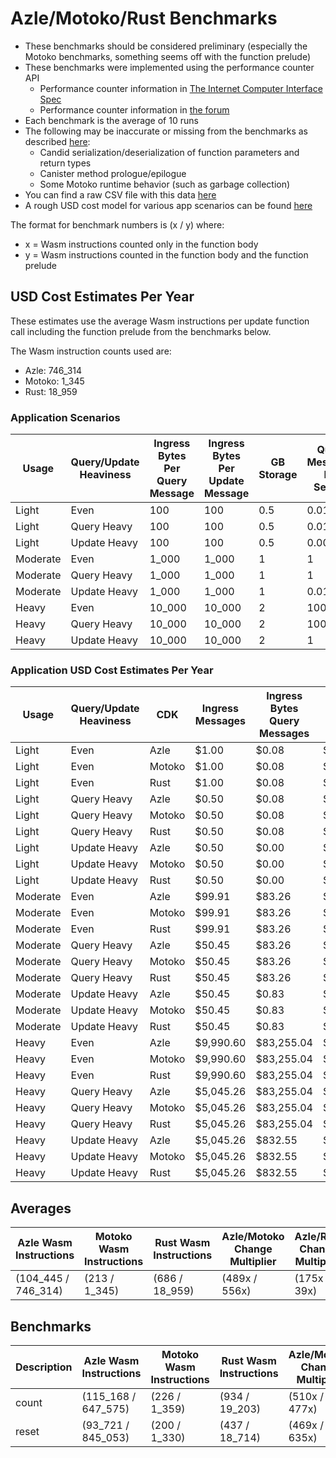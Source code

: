 # Azle/Motoko/Rust Benchmarks

-   These benchmarks should be considered preliminary (especially the Motoko benchmarks, something seems off with the function prelude)
-   These benchmarks were implemented using the performance counter API
    -   Performance counter information in [The Internet Computer Interface Spec](https://internetcomputer.org/docs/current/references/ic-interface-spec/#system-api-imports)
    -   Performance counter information in [the forum](https://forum.dfinity.org/t/introducing-performance-counter-on-the-internet-computer/14027)
-   Each benchmark is the average of 10 runs
-   The following may be inaccurate or missing from the benchmarks as described [here](https://forum.dfinity.org/t/introducing-performance-counter-on-the-internet-computer/14027):
    -   Candid serialization/deserialization of function parameters and return types
    -   Canister method prologue/epilogue
    -   Some Motoko runtime behavior (such as garbage collection)
-   You can find a raw CSV file with this data [here](./benchmarks.csv)
-   A rough USD cost model for various app scenarios can be found [here](https://docs.google.com/spreadsheets/d/1PQ53R9hYE1fuMB_z-Bl6dyymm7end7rVJ85TvGEh0BQ)

The format for benchmark numbers is (x / y) where:

-   x = Wasm instructions counted only in the function body
-   y = Wasm instructions counted in the function body and the function prelude

## USD Cost Estimates Per Year

These estimates use the average Wasm instructions per update function call including the function prelude from the benchmarks below.

The Wasm instruction counts used are:

-   Azle: 746_314
-   Motoko: 1_345
-   Rust: 18_959

### Application Scenarios

| Usage    | Query/Update Heaviness | Ingress Bytes Per Query Message | Ingress Bytes Per Update Message | GB Storage | Query Messages Per Second | Update Messages Per Second | Xnet Calls Per Second | Xnet Call Bytes |
| -------- | ---------------------- | ------------------------------- | -------------------------------- | ---------- | ------------------------- | -------------------------- | --------------------- | --------------- |
| Light    | Even                   | 100                             | 100                              | 0.5        | 0.01                      | 0.01                       | 0.001                 | 20              |
| Light    | Query Heavy            | 100                             | 100                              | 0.5        | 0.01                      | 0.0001                     | 0.001                 | 20              |
| Light    | Update Heavy           | 100                             | 100                              | 0.5        | 0.0001                    | 0.01                       | 0.001                 | 20              |
| Moderate | Even                   | 1_000                           | 1_000                            | 1          | 1                         | 1                          | 0.1                   | 200             |
| Moderate | Query Heavy            | 1_000                           | 1_000                            | 1          | 1                         | 0.01                       | 0.1                   | 200             |
| Moderate | Update Heavy           | 1_000                           | 1_000                            | 1          | 0.01                      | 1                          | 0.1                   | 200             |
| Heavy    | Even                   | 10_000                          | 10_000                           | 2          | 100                       | 100                        | 10                    | 2_000           |
| Heavy    | Query Heavy            | 10_000                          | 10_000                           | 2          | 100                       | 1                          | 10                    | 2_000           |
| Heavy    | Update Heavy           | 10_000                          | 10_000                           | 2          | 1                         | 100                        | 10                    | 2_000           |

### Application USD Cost Estimates Per Year

| Usage    | Query/Update Heaviness | CDK    | Ingress Messages | Ingress Bytes Query Messages | Ingress Bytes Update Messages | Update Messages | Update Instructions | Xnet Calls | Xnet Byte Transmission | GB Storage | Total Cost  |
| -------- | ---------------------- | ------ | ---------------- | ---------------------------- | ----------------------------- | --------------- | ------------------- | ---------- | ---------------------- | ---------- | ----------- |
| Light    | Even                   | Azle   | $1.00            | $0.08                        | $0.08                         | $0.25           | $0.12               | $0.01      | $0.00                  | $2.64      | $4.19       |
| Light    | Even                   | Motoko | $1.00            | $0.08                        | $0.08                         | $0.25           | $0.00               | $0.01      | $0.00                  | $2.64      | $4.07       |
| Light    | Even                   | Rust   | $1.00            | $0.08                        | $0.08                         | $0.25           | $0.00               | $0.01      | $0.00                  | $2.64      | $4.07       |
| Light    | Query Heavy            | Azle   | $0.50            | $0.08                        | $0.00                         | $0.00           | $0.00               | $0.01      | $0.00                  | $2.64      | $3.25       |
| Light    | Query Heavy            | Motoko | $0.50            | $0.08                        | $0.00                         | $0.00           | $0.00               | $0.01      | $0.00                  | $2.64      | $3.25       |
| Light    | Query Heavy            | Rust   | $0.50            | $0.08                        | $0.00                         | $0.00           | $0.00               | $0.01      | $0.00                  | $2.64      | $3.25       |
| Light    | Update Heavy           | Azle   | $0.50            | $0.00                        | $0.08                         | $0.25           | $0.12               | $0.01      | $0.00                  | $2.64      | $3.61       |
| Light    | Update Heavy           | Motoko | $0.50            | $0.00                        | $0.08                         | $0.25           | $0.00               | $0.01      | $0.00                  | $2.64      | $3.49       |
| Light    | Update Heavy           | Rust   | $0.50            | $0.00                        | $0.08                         | $0.25           | $0.00               | $0.01      | $0.00                  | $2.64      | $3.49       |
| Moderate | Even                   | Azle   | $99.91           | $83.26                       | $83.26                        | $24.56          | $12.43              | $1.08      | $0.83                  | $5.29      | $310.60     |
| Moderate | Even                   | Motoko | $99.91           | $83.26                       | $83.26                        | $24.56          | $0.02               | $1.08      | $0.83                  | $5.29      | $298.20     |
| Moderate | Even                   | Rust   | $99.91           | $83.26                       | $83.26                        | $24.56          | $0.32               | $1.08      | $0.83                  | $5.29      | $298.49     |
| Moderate | Query Heavy            | Azle   | $50.45           | $83.26                       | $0.83                         | $0.25           | $0.12               | $1.08      | $0.83                  | $5.29      | $142.11     |
| Moderate | Query Heavy            | Motoko | $50.45           | $83.26                       | $0.83                         | $0.25           | $0.00               | $1.08      | $0.83                  | $5.29      | $141.99     |
| Moderate | Query Heavy            | Rust   | $50.45           | $83.26                       | $0.83                         | $0.25           | $0.00               | $1.08      | $0.83                  | $5.29      | $141.99     |
| Moderate | Update Heavy           | Azle   | $50.45           | $0.83                        | $83.26                        | $24.56          | $12.43              | $1.08      | $0.83                  | $5.29      | $178.73     |
| Moderate | Update Heavy           | Motoko | $50.45           | $0.83                        | $83.26                        | $24.56          | $0.02               | $1.08      | $0.83                  | $5.29      | $166.32     |
| Moderate | Update Heavy           | Rust   | $50.45           | $0.83                        | $83.26                        | $24.56          | $0.32               | $1.08      | $0.83                  | $5.29      | $166.62     |
| Heavy    | Even                   | Azle   | $9,990.60        | $83,255.04                   | $83,255.04                    | $2,456.02       | $1,242.69           | $108.23    | $832.55                | $10.57     | $181,150.75 |
| Heavy    | Even                   | Motoko | $9,990.60        | $83,255.04                   | $83,255.04                    | $2,456.02       | $2.24               | $108.23    | $832.55                | $10.57     | $179,910.30 |
| Heavy    | Even                   | Rust   | $9,990.60        | $83,255.04                   | $83,255.04                    | $2,456.02       | $31.57              | $108.23    | $832.55                | $10.57     | $179,939.63 |
| Heavy    | Query Heavy            | Azle   | $5,045.26        | $83,255.04                   | $832.55                       | $24.56          | $12.43              | $108.23    | $832.55                | $10.57     | $90,121.19  |
| Heavy    | Query Heavy            | Motoko | $5,045.26        | $83,255.04                   | $832.55                       | $24.56          | $0.02               | $108.23    | $832.55                | $10.57     | $90,108.78  |
| Heavy    | Query Heavy            | Rust   | $5,045.26        | $83,255.04                   | $832.55                       | $24.56          | $0.32               | $108.23    | $832.55                | $10.57     | $90,109.08  |
| Heavy    | Update Heavy           | Azle   | $5,045.26        | $832.55                      | $83,255.04                    | $2,456.02       | $1,242.69           | $108.23    | $832.55                | $10.57     | $93,782.91  |
| Heavy    | Update Heavy           | Motoko | $5,045.26        | $832.55                      | $83,255.04                    | $2,456.02       | $2.24               | $108.23    | $832.55                | $10.57     | $92,542.46  |
| Heavy    | Update Heavy           | Rust   | $5,045.26        | $832.55                      | $83,255.04                    | $2,456.02       | $31.57              | $108.23    | $832.55                | $10.57     | $92,571.79  |

## Averages

| Azle Wasm Instructions | Motoko Wasm Instructions | Rust Wasm Instructions | Azle/Motoko Change Multiplier | Azle/Rust Change Multiplier | Motoko/Azle Change Multiplier | Motoko/Rust Change Multiplier | Rust/Azle Change Multiplier | Rust/Motoko Change Multiplier |
| ---------------------- | ------------------------ | ---------------------- | ----------------------------- | --------------------------- | ----------------------------- | ----------------------------- | --------------------------- | ----------------------------- |
| (104_445 / 746_314)    | (213 / 1_345)            | (686 / 18_959)         | (489x / 556x)                 | (175x / 39x)                | (-489x / -556x)               | (-3x / -14x)                  | (-175x / -39x)              | (3x / 14x)                    |

## Benchmarks

| Description | Azle Wasm Instructions | Motoko Wasm Instructions | Rust Wasm Instructions | Azle/Motoko Change Multiplier | Azle/Rust Change Multiplier | Motoko/Azle Change Multiplier | Motoko/Rust Change Multiplier | Rust/Azle Change Multiplier | Rust/Motoko Change Multiplier |
| ----------- | ---------------------- | ------------------------ | ---------------------- | ----------------------------- | --------------------------- | ----------------------------- | ----------------------------- | --------------------------- | ----------------------------- |
| count       | (115_168 / 647_575)    | (226 / 1_359)            | (934 / 19_203)         | (510x / 477x)                 | (134x / 34x)                | (-510x / -477x)               | (-4x / -14x)                  | (-134x / -34x)              | (4x / 14x)                    |
| reset       | (93_721 / 845_053)     | (200 / 1_330)            | (437 / 18_714)         | (469x / 635x)                 | (216x / 45x)                | (-469x / -635x)               | (-2x / -14x)                  | (-216x / -45x)              | (2x / 14x)                    |
